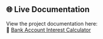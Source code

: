 ## 🌐 Live Documentation
View the project documentation here:  
🔗 [Bank Account Interest Calculator](https://nkiambuojerry.github.io/Bank-Account-Interest/)

